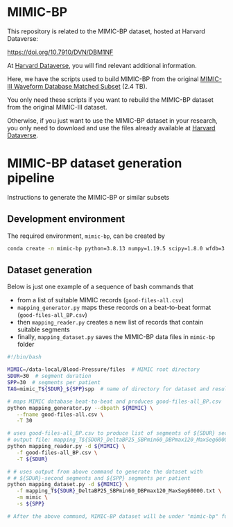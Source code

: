 # MIMIC-BP

This repository is related to the MIMIC-BP dataset, hosted at Harvard Dataverse:

https://doi.org/10.7910/DVN/DBM1NF

At [Harvard Dataverse](https://doi.org/10.7910/DVN/DBM1NF), you will find relevant additional information.

Here, we have the scripts used to build MIMIC-BP from the original [MIMIC-III Waveform Database Matched Subset](https://physionet.org/content/mimic3wdb-matched/1.0/) (2.4 TB).

You only need these scripts if you want to rebuild the MIMIC-BP dataset from the original MIMIC-III dataset.

Otherwise, if you just want to use the MIMIC-BP dataset in your research, you only need to download and use the files already available at [Harvard Dataverse](https://doi.org/10.7910/DVN/DBM1NF).

# MIMIC-BP dataset generation pipeline

Instructions to generate the MIMIC-BP or similar subsets

## Development environment

The required environment, `mimic-bp`, can be created by

```bash
conda create -n mimic-bp python=3.8.13 numpy=1.19.5 scipy=1.8.0 wfdb=3.4.1 pandas=1.4.2 matplotlib=3.5.2
```

## Dataset generation

Below is just one example of a sequence of bash commands that
- from a list of suitable MIMIC records (`good-files-all.csv`)
- `mapping_generator.py` maps these records on a beat-to-beat format (`good-files-all_BP.csv`)
- then `mapping_reader.py` creates a new list of records that contain suitable segments
- finally, `mapping_dataset.py` saves the MIMIC-BP data files in `mimic-bp` folder

```bash
#!/bin/bash

MIMIC=/data-local/Blood-Pressure/files  # MIMIC root directory
SDUR=30  # segment duration
SPP=30  # segments per patient
TAG=mimic_T${SDUR}_${SPP}spp  # name of directory for dataset and result

# maps MIMIC database beat-to-beat and produces good-files-all_BP.csv
python mapping_generator.py --dbpath ${MIMIC} \
   --fname good-files-all.csv \
   -T 30

# uses good-files-all_BP.csv to produce list of segments of ${SDUR} seconds
# output file: mapping_T${SDUR}_DeltaBP25_SBPmin60_DBPmax120_MaxSeg60000.txt
python mapping_reader.py -d ${MIMIC} \
   -f good-files-all_BP.csv \
   -T ${SDUR}

# # uses output from above command to generate the dataset with
# # ${SDUR}-second segments and ${SPP} segments per patient
python mapping_dataset.py -d ${MIMIC} \
   -f mapping_T${SDUR}_DeltaBP25_SBPmin60_DBPmax120_MaxSeg60000.txt \
   -m mimic \
   -s ${SPP}

# After the above command, MIMIC-BP dataset will be under "mimic-bp" folder
```
